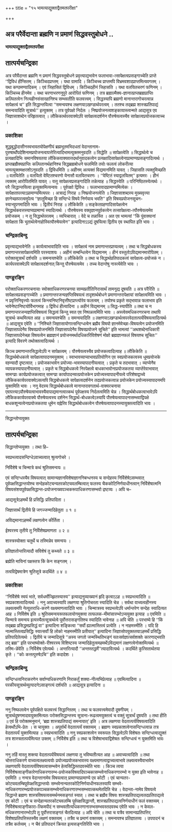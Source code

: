 +++
title = "१५ भामत्याद्युक्ताद्वैतमतपरीक्षा"

+++


## अत्र परैर्वेदान्ता ब्रह्मणि न प्रमाणं सिद्धवस्तुबोधने ..

**भामत्याद्युक्ताद्वैतमतपरीक्षा**

## **तात्पर्यचन्द्रिका**

अत्र परैर्वेदान्ता ब्रह्मणि न प्रमाणं सिद्धवस्तुबोधने प्रवृत्त्याद्यभावेन फलाभावा-त्सापेक्षत्वप्रसङ्गाच्चेति प्राप्ते ‘‘द्विविधं हीप्सितम् । किञ्चिदप्राप्तम् । यथा ग्रामादि । किञ्चिच्च प्राप्तमपि विभ्रमवशादप्राप्तमित्यवगतम् । यथा कण्ठमण्यादिकम् । एवं जिहासितं द्विविधम् । किञ्चिदहीनं जिहासति । यथा वलयितचरणं फणिनम् । किञ्चिच्च हीनमेव । यथा चरणाभरणनूपुरे आरोपितं फणिनम् । तत्र ब्रह्मात्मैक्य-ज्ञानात्प्राप्तब्रह्मप्राप्तिः कल्पितत्वेन नित्यहीनसंसारहानिश्च सम्भवतीति फलवत्त्वम् । सिद्धस्यापि ब्रह्मणो मानान्तरागोचरत्वान्न सापेक्षत्वं च’’ इति सिद्धान्तयित्वा ‘‘समन्वयश्च लक्षणयाऽखण्डार्थपरत्वम् । ततश्च तद्ब्रह्म शास्त्रप्रतिपाद्यं समन्वयादिति सूत्रार्थः’’ इत्युक्तम् । तत्र पूर्वपक्षो निर्दलः । निष्प्रयोजनत्वशङ्कायास्त्वन्मते आद्यसूत्र एव जिज्ञासाशब्देन परिहृतत्वात् । लौकिकार्थपरवाक्येऽपि सापेक्षत्वदर्शनेन पौरुषेयत्वस्यैव सापेक्षत्वप्रयोजकत्वाच्च ।

### **प्रकाशिका**

शुद्धबुद्धोदासीनस्वभावतयोपेक्षणीयं ब्रह्मभूतमभिदधतां वेदान्तानाम-पुरुषार्थोपदेशिनामप्रयोजनत्वापत्तेरित्यादिभामत्युक्तमनुवदति ॥ सिद्धेति ॥ सापेक्षत्वेति ॥ सिद्धार्थत्वे च प्रत्यक्षादिभिः समानविषयतया लौकिकवाक्यवत्तदर्थानुवादकत्वेन प्रत्यक्षादिसापेक्षत्वेनाप्रामाण्यप्रसङ्गादित्यर्थः । प्राप्तब्रह्मैक्यप्राप्तिः कल्पितानर्थहानिश्च सिद्धब्रह्मबोधने फलमिति तयोः फलत्वं लोकरीत्या भामत्युक्तमक्षरशोऽनुवदति ॥ द्विविधमिति ॥ अहीनम् अत्यक्तं विद्यमानमिति यावत् । जिहासति त्यक्तुमिच्छति ॥ वलयितेति ॥ वलयितो वेष्टितश्चरणो येनासौ वलयितचरणः । ‘‘वेष्टितं स्याद्वलयितम्’’ इत्यमरः । हीनं त्यक्तम् आरोपितमिति यावत् । यत्तु सापेक्षत्वप्रसङ्गादिति तन्नेत्याह ॥ सिद्धस्येति ॥ परिनिष्ठितस्येत्यर्थः । परैः सिद्धान्तयित्वा इत्युक्तमित्यन्वयः । पूर्वपक्षो द्विविधः । फलाभावादप्रामाण्यमित्येकः । सापेक्षतापत्त्याऽप्रामाण्यमित्यपरः । अत्राद्यं निराह ॥ निष्प्रयोजनत्वेति ॥ जिज्ञासाशब्दस्य मुख्यवृत्त्या ज्ञानेच्छापरत्वमुपेत्य ‘‘ज्ञातुमिच्छा हि सन्दिग्धे विषये निर्णयाय भवति’’ इति विषयप्रयोजनसूचन-स्याभ्युपगमादिति भावः । द्वितीयं निराह ॥ लौकिकेति ॥ सङ्केतग्रहणादिसापेक्षत्वेन सिद्धार्थकवत्तस्याप्यप्रामाण्यं स्यादित्यर्थः । पौरुषेयस्य वक्तृज्ञानपूर्वकत्वेन तत्सापेक्षत्वा-त्पौरुषेयत्वमेव प्रयोजकम् । न तु सिद्धार्थपरत्वम् । व्यभिचारात् । वेदे च तन्नास्ति । अत एव भामत्यां ‘‘किं पुंवाक्यानां सापेक्षता किं भूतार्थत्वेनाहोस्वित्पौरुषेयत्वेन’’ इत्यादिनाऽऽद्यं दूषयित्वा द्वितीय एव स्थापित इति भावः ।

### **चन्द्रिकाबिन्दु**

प्रवृत्त्याद्यभावेनेति ॥ कार्यत्वाभावादिति भावः । सापेक्षत्वं नाम प्रमाणान्तरप्राप्यत्वम् । तथा च सिद्धबोधकस्य प्रमाणान्तरसापेक्षत्वमिति परस्याशयः । अहीनं सम्बन्धित्वेन विद्यमानम् । हीनं वस्तुतोऽविद्यमानमारोपितम् । परोक्तसूत्रार्थं दर्शयति ॥ समन्वयश्चेति ॥ लौकिकेति ॥ तथा च सिद्धार्थप्रतिपादकत्वं सापेक्षत्व-प्रयोजकं न । कार्यपरवाक्येऽपि सापेक्षत्वदर्शनात् किन्तु पौरुषेयत्वमेव । तच्च वेदान्तेषु नास्त्येवेति भावः ।

### **पाण्डुरङ्गि**

परोक्ताधिकरणरचनायाः स्वोक्ताधिकरणरचनया साम्यप्रतीतिनिरासार्थं तामनूद्य दूषयति ॥ अत्र परैरिति ॥ सापेक्षत्वप्रसङ्गाच्चेति ॥ प्रमाणान्तरजन्यज्ञप्तिविषयत्वं तादृशार्थबोधने प्रमाणान्तरापेक्षायां सापेक्षत्वमिति भावः । न प्रवृत्तिनिवृत्त्योः फलत्वं किन्त्वनिष्टनिवृत्तीष्टप्राप्त्योरेव फलत्वम् । तयोश्च प्रकृते सद्भावान्न फलाभाव इति भावेनेष्टानिष्टयोर्विभागमाह ॥ द्विविधं हीत्यादिना ॥ अहीनं विद्यमानम् ॥ सिद्ध-स्यापीति ॥ तथा च न प्रमाणान्तरजन्यज्ञप्तिविषयत्वं सिद्धत्वं किन्तु स्वत एव निष्पन्नत्वमिति भावः । अस्त्वेवमधिकरणरचना तथापि सूत्रार्थः कथमित्यत आह ॥ समन्वयश्चेति ॥ समन्वयादिति ॥ लक्षणयाऽखण्डार्थत्वपरवेदतात्पर्यविषयत्वादित्यर्थः ॥ आद्यसूत्र एवेति ॥ ‘‘निश्चिते जिज्ञासायोगात्सन्दिग्धत्वेन ब्रह्मैव विषयो ज्ञानमेवेच्छा-विषयत्वेन प्रयोजनमिति जिज्ञासापदेनैव विषयप्रयोजनमिति जिज्ञासापदेनैव विषयप्रयोजने सूचिते’’ इति भामत्यां ‘‘अथशब्देनाधिकारी जिज्ञासापदेनेच्छा विषयत्वेन ब्रह्मज्ञानं प्रयोजनमर्थादधिकारिविशेषणं मोक्षो ब्रह्मज्ञानफलं विषयश्च सूचितः’’ इत्यादि विवरणे तथोक्तत्वादित्यर्थः ।

किञ्च प्रमाणान्तरसिद्धत्वेऽपि न सापेक्षत्वम् । पौरुषेयत्वस्यैव प्रयोजकत्वादित्याह ॥ लौकिकेति ॥ सिद्धार्थबोधकत्वे सापेक्षत्वापादनमयुक्तम् । स्वाभावव्याप्याभावप्रतियोगिन एव स्वप्रयोजकत्वस्य धूमप्रयोजके वह्न्यादौ दृष्टत्वात् । प्रयोजकाभावेन प्रयोज्या-भावस्यापादनीयत्वात् । प्रकृते च तदभावात् । व्याप्येनैव व्यापकस्यापादनीयत्वात् । प्रकृते च सिद्धबोधकत्वे निरपेक्षत्वे बाधकाभावोनाप्रयोजकतया व्याप्तेरेवाभावात् सामग्य्राः कार्यप्रयोजकत्वात् सामग्य्रा कार्यापादनवत्प्रयोजकेन प्रयोज्यस्यापादनीयत्वे परिशेषाद्वाच्ये लौकिककार्यपरवाक्येऽसत्यपि सिद्धबोधकत्वे सापेक्षत्वदर्शनेन तदप्रयोजकत्वान्न प्रयोजकेन प्रयोज्यस्यापादनमपि युक्तमिति भावः । ननु वेदस्य सिद्धार्थबोधकत्वे मानान्तरावगतार्थ-वाक्यरचनाया एवापत्त्याऽपौरुषेयत्वाभावस्यैवापाद्यमानत्वात्कथं पूर्वपक्षस्य निर्दलत्वमिति चेन्न । सिद्धार्थबोधकत्वाभावेऽपि लौकिककार्यपरवाक्ये पौरुषेयत्वस्य दर्शनेन सिद्धार्थ-बोधकत्वेऽस्यापि पौरुषेयत्वापादनासम्भवाद्विपक्षे बाधकशून्यत्वेनाप्रयोजकतया धूमेन वह्नेरिव सिद्धार्थबोधकत्वेन पौरुषेयत्वापादनस्यायुक्तत्वादिति भावः ।

------------------------------------------------------------------------

सिद्धान्तोप्ययुक्तः

## **तात्पर्यचन्द्रिका**

सिद्धान्तोप्ययुक्तः । तथा हि–

स्वप्रभत्वादसन्दिग्धेऽवाच्यत्वात् श्रुत्यगोचरे ।

निर्विशेषे च चिन्मात्रे कथं श्रुतिसमन्वयः ॥

एवं सन्दिग्धस्यैव विषयत्वात् सामान्यज्ञानविशेषाज्ञाननिबन्धनस्य च सन्देहस्य निर्विशेषेऽसम्भवात् पूर्वपक्षसिद्धान्तयोश्च सन्देहकोट्यन्यतरकोट्यवलम्बित्वात् फलस्य चैककोटिनिर्णयाधीनत्वान् निर्विशेषात्मनि विषयसंशयपूर्वपक्षसिद्धान्त-प्रयोजनाख्यपञ्चकरूपाधिकरणासम्भवो द्रष्टव्यः । अपि च–

आद्यसूत्रेऽहमर्थे हि प्रसिद्धिः प्रतिपादिता ।

जिज्ञासार्थं द्वितीये हि जगज्जन्मादिहेतुता ॥ १ ॥

अविद्यमानाऽहमर्थे लक्षणत्वेन कीर्तिता ।

ईश्वरस्य तृतीये तु निर्विशेषप्रमाणता ॥ २ ॥

शास्त्रस्योक्ता चतुर्थे च तस्मिन्नेव समन्वयः ।

प्रतिज्ञातोन्तरित्यादौ सविशेषं तु कथ्यते ॥ ३ ॥

ब्रह्मेति मायिनां पक्षस्तत्र किं केन सङ्गतम् ।

तत्वविद्वेषमात्रेण श्रुतिसूत्रे कदर्थिते ॥ ४ ॥

### **प्रकाशिका**

‘‘निर्विशेषे स्वयं भाते, सर्वधर्मोज्झितस्यास्य’’ इत्याद्यनुव्याख्यानं हृदि कृत्वाऽऽह ॥ स्वप्रभत्वादिति ॥ स्वप्रकाशत्वादित्यर्थः । ननु अवाच्यस्यापि लक्षणया श्रुतिगोचरता स्यादिति चेन्न । सर्वथा वाच्यत्वहीनस्य लक्ष्यत्वमपि नेत्युत्तराधि-करणे वक्ष्यमाणत्वादिति भावः । चिन्मात्रस्य स्वप्रभत्वेऽपि धर्मान्तरेण सन्देहः स्यादित्यत आह ॥ निर्विशेष इति ॥ श्रुतिसमन्वयरूपफलायोगमुक्त्वा तत्फलक-मीमांसारम्भोऽप्ययुक्त इत्याह ॥ एवमिति ॥ चिन्मात्रे समन्वय इत्यस्यैतत्सूत्रार्थत्वे पूर्वोत्तरासङ्गतिश्च स्यादिति भावेनाह ॥ अपि चेति ॥ परभाष्ये हि ‘‘किं तद्ब्रह्म प्रसिद्धमप्रसिद्धं वा’’ इत्यादिना शङ्कित्वा ‘‘सर्वो ह्यात्मास्तित्वं प्रत्येति । न नाहमस्मीति । यदि हि नात्मास्तित्वप्रसिद्धिः स्यात्सर्वो हि लोको नाहमस्मीति प्रतीयात्’’ इत्यादिना जिज्ञासोपयुक्ततयाऽहमर्थे प्रसिद्धिः प्रतिपादितेत्यर्थः । द्वितीये च जन्मादिसूत्रे ‘‘अस्य जगतो जन्मस्थितिभङ्गं यतःसर्वज्ञात्सर्वशक्तेः कारणाद्भवति तद् ब्रह्म’’ इति परभाष्योक्ते-रीश्वरस्य विशिष्टस्य जन्मादिहेतुत्वमहमर्थेऽविद्यमानं लक्षणत्वेनोक्तमित्यर्थः ॥ तस्मि-न्नेवेति ॥ निर्विशेष एवेत्यर्थः । अन्तरित्यादौ ‘‘अन्तस्तद्धर्मे’’त्यादावित्यर्थः । कदर्थिते कुत्सितार्थतया कृते । ‘‘कोः कत्तत्पुरुषेऽचि’’ इति कदादेशः ।

### **चन्द्रिकाबिन्दु**

सन्दिग्धत्वनिराकरणेन सर्वाण्यधिकरणानि निराकर्तुं शक्या-नीत्यभिप्रेत्याह ॥ एवमित्यादिना ॥ परकीयसूत्रार्थव्युत्पादनेऽसाङ्गत्यं दर्शयति ॥ आद्यसूत्र इत्यादिना ॥

### **पाण्डुरङ्गि**

ननु निष्फलत्वेन पूर्वपक्षिते फलवत्त्वं सिद्धान्तितम् । तथा च फलवत्त्वमेवादौ दूषणीयम् । सूत्रार्थदूषणमादावयुक्तमित्यतः परोक्तसिद्धान्तस्य सूत्राना-रूढत्वमयुक्तत्वं च वक्तुं सूत्रार्थं दूषयति ॥ तथा हीति ॥ एवं हि परोक्तमनुमानं, ‘ब्रह्म शास्त्रप्रतिपाद्यं समन्वयात्’ इति । अत्र लक्षणया वेदतात्पर्यविषयत्वादिति हेत्वर्थोऽभि-प्रेतः । स चायुक्तः । अपूर्वार्थे वेदतात्पर्यं वक्तव्यम् । ब्रह्मणः स्वप्रकाशत्वेनासन्दिग्धत्वान्न तत्र वेदतात्पर्यं युक्तमित्याह ॥ स्वप्रभत्वादिति ॥ ननु स्वप्रकाशत्वेन स्वरूपतः सिद्धत्वेऽपि विशेषतः सन्दिग्धत्वाद्युक्तं तत्र शास्त्रतात्पर्यमित्यत उक्तम् ॥ निर्विशेष इति ॥ तथा च विशेषाभावाद्विशेषतः सन्दिग्धत्वं न युक्तमिति भावः ।

ननु तर्हि मास्तु शक्त्या वेदतात्पर्यविषयत्वं लक्षणया तु भविष्यतीत्यत आह ॥ अवाच्यत्वादिति ॥ तथा चोत्तराधिकरणे वाच्यत्वलक्ष्यत्वयोः प्रयोज्यप्रयोजकभावस्य वक्ष्यमाणत्वाद्वाच्यत्वाभावे लक्ष्यत्वस्यैवाभावेन लक्षणयापि वेदतात्पर्यविषयत्वासम्भवेन हेत्वसिद्धिस्तदवस्थेति भावः । किञ्च त्वया निर्विशेषत्वाङ्गीकारेणाधिकरणारम्भ-प्रयोजकविषयादिपञ्चकासम्भवेनाधिकरणारम्भो न युक्त इति भावेनाह ॥ एवमिति ॥ नन्वत्र वेदान्तानामेव विषयत्वात् प्रामाण्याप्रामाण्ये एव कोटी । एवं चान्यतर-कोट्यवलम्बिपूर्वपक्षसिद्धान्तयोः सम्भवेनान्यतरकोटिनिर्णयाधीनफलस्यापि सम्भवे-नाधिकरणारम्भप्रयोजकपञ्चकसम्भवेनाधिकरणारम्भसम्भवात्कथमेतदिति चेन्न । वेदान्ता-नामेव विषयत्वे सिद्धान्ते ब्रह्मणः शास्त्रविषयत्वसमर्थनमसङ्गतं स्यात् । तथा च ब्रह्मैव विषयः शास्त्रप्रतिपाद्यत्वतदप्रतिपाद्यत्वे एव कोटी । एवं च सन्देहान्यतरकोट्यवलम्बि पूर्वपक्षसिद्धान्तौ, शास्त्रप्रतिपाद्यत्वनिर्णयाधीनं फलं वक्तव्यम् । निर्विशेषत्वाङ्गीकारा-त्किमपीदं न सम्भवतीत्यधिकरणानारम्भसम्भवस्तदवस्थ एवेति भावः । न केवल-मधिकरणानारम्भोऽपि तु पूर्वोत्तरासङ्गतं चैतदित्याह ॥ अपि चेति ॥ तथा च यत्रैव सामान्यप्रतिपत्तिर् विशेषाप्रतिपत्तिस्तस्यैव लक्षणं वक्तव्यम् । तत्रैव च प्रमाणं वक्तव्यम् । समन्वयश्च प्रतिज्ञातव्यः । उपपादनं च तत्रैव कर्तव्यम् । न चैवं प्रतिपादनं क्रियत इत्यसङ्गतिरिति भावः ।


